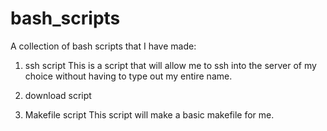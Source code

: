 # bash_scripts
A collection of bash scripts that I have made:

1. ssh script
   This is a script that will allow me to ssh into the server of my choice without
   having to type out my entire name.

2. download script
   

3. Makefile script
   This script will make a basic makefile for me.
